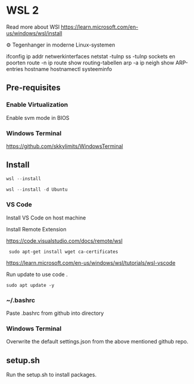 # WSL 2 

Read more about WSl https://learn.microsoft.com/en-us/windows/wsl/install

⚙️ Tegenhanger in moderne Linux-systemen

ifconfig	ip addr	netwerkinterfaces
netstat -tulnp	ss -tulnp	sockets en poorten
route -n	ip route show	routing-tabellen
arp -a	ip neigh show	ARP-entries
hostname	hostnamectl	systeeminfo

## Pre-requisites

### Enable Virtualization

Enable svm mode in BIOS

### Windows Terminal

https://github.com/skkylimits/WindowsTerminal

## Install

```powershell
wsl --install
```

```powershell
wsl --install -d Ubuntu
```

### VS Code

Install VS Code on host machine

Install Remote Extension

https://code.visualstudio.com/docs/remote/wsl

```
 sudo apt-get install wget ca-certificates
```

https://learn.microsoft.com/en-us/windows/wsl/tutorials/wsl-vscode

Run update to use code .

```
sudo apt update -y
```

### ~/.bashrc

Paste .bashrc from github into directory

### Windows Terminal

Overwrite the default settings.json from the above mentioned github repo.

## setup.sh

Run the setup.sh to install packages.

